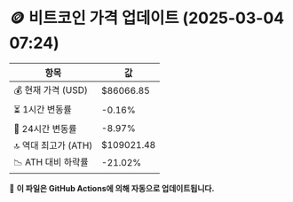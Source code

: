 # 🪙 비트코인 가격 업데이트 (2025-03-04 07:24)

| 항목                | 값 |
|--------------------|----------------|
| 💰 현재 가격 (USD) | $86066.85 |
| ⏳ 1시간 변동률    | -0.16% |
| 📆 24시간 변동률   | -8.97% |
| 🔝 역대 최고가 (ATH) | $109021.48 |
| 📉 ATH 대비 하락률 | -21.02% |

🔄 **이 파일은 GitHub Actions에 의해 자동으로 업데이트됩니다.**
